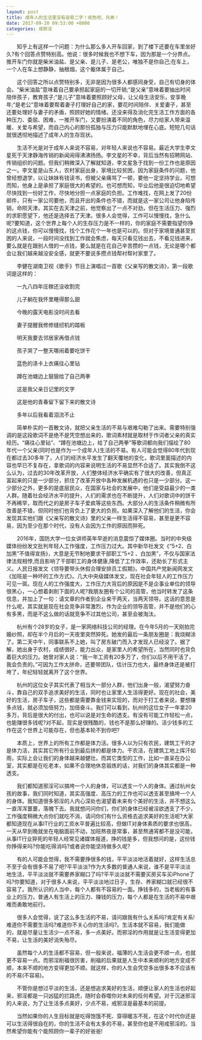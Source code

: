 ```yaml
---
layout: post
title: 成年人的生活里没有容易二字！戒色吧，兄弟！
date: 2017-09-20 09:53:00 +0800
categories: 戒邪淫
---
```


　　知乎上有这样一个问题：为什么那么多人开车回家，到了楼下还要在车里坐好久?有个回答点赞特别高。他说：很多时候我也不想下车，因为那是一个分界点。推开车门你就是柴米油盐、是父亲、是儿子、是老公，唯独不是你自己;在车上，一个人在车上想静静，抽根烟，这个躯体属于自己。
　　这个回答之所以点赞特别多，无非是因为很多人都感同身受，自己有切身的体会。“柴米油盐”意味着自己要承担起家庭的一切开销;“是父亲”意味着要抽出时间陪伴孩子，教育孩子;“是儿子”意味着要照顾好父母，让父母生活安乐，安享晚年;“是老公”意味着要帮着妻子打理好自己的家，要花时间陪伴、关爱妻子，甚至还要处理好与妻子的矛盾，照顾好她的情绪。还没来得及消化完生活工作方面的各种压力、委屈、困难，一推开车门，又要扮演着不同的角色，尽力给家人带来温暖、关爱与希望，而自己内心的那份孤独与压力只能默默地埋在心底。短短几句话就很透彻地描述了成年人的生存现状。
　　生活不光是对于成年人来说不容易，对年轻人来说也不容易。最近大学生李文星死于天津静海传销的新闻闹得沸沸扬扬。李文星的不幸，背后当然有招聘网站、传销组织的问题。但我们稍微深入了解就知道，李文星急于找到一份工作也是原因之一。李文星是山东人，农村家庭出身，家境比较贫困，因为家庭条件的问题，他曾经想退学，以让妹妹有钱读书，但被父亲痛骂了一顿，要他一定坚持学业。可想而知，他身上是承担了家庭很大的希望的。也可想而知，毕业后他是很迫切地希望尽快找到一份好工作，尽快地分担一点家庭的负担。工作难找，在网上发了20份邮件，只有一家公司要他，而且开出的条件也不错，而就是这一家公司让他身陷传销，命陨天津。其实在去天津之前，他觉察出了一点不对劲，但在生活压力、强烈的求职愿望下，他还是选择去了天津。很多人会觉得，工作可以慢慢找，急什么呢?要知道，这个世界上每个人的生存压力是不一样的，你的家庭不需要指望你挣的这点钱，你可以慢慢找，找个工作花个一年也是可以的。但对于家境普通甚至贫困的人来说，一段时间没找到工作就会焦虑，每天只看见钱出去，不看见钱进来，要么就是在跟别人借的一点钱，要么就是在花自己辛苦攒的一点钱，无论是哪个都会让我们越来越没安全感，就更不要说多攒点钱帮衬帮衬家里了。
　　李健在湖南卫视《歌手》节目上演唱过一首歌《父亲写的散文诗》，第一段歌词是这样的：
　　一九八四年庄稼还没收割完
　　儿子躺在我怀里睡得那么甜
　　今晚的露天电影没时间去看
　　妻子提醒我修修缝纫机的踏板
　　明天我要去邻居家再借点钱
　　孩子哭了一整天哪闹着要吃饼干
　　蓝色的涤卡上衣痛往心里钻
　　蹲在池塘边上狠狠给了自己两拳
　　这是我父亲日记里的文字
　　这是他的青春留下留下来的散文诗
　　多年以后我看着泪流不止
　　简单朴实的一首散文诗，就把父亲生活的不易与艰难勾勒了出来。需要特别强调的是这段歌词不是绝不是凭空想出来的，歌词素材就是取材于作词者父亲的真实经历。“痛往心里钻”、“蹲在池塘边上，给了自己两拳”等歌词都向我们描绘了80年代一个父亲(同时也是作为一个成年人)生活的不易。有人可能会觉得80年代到现在都过去30多年了，人们的经济水平发生了翻天覆地的变化，歌词里面描述的内容也早已不复存在，拿歌词的内容来说明生活的不易显然不合适了。其实我倒不这么认为，过去的30年改革开放，人们整体经济水平确实有了很大的改善，但真正富起来的只是一少部分，抓住了改革开放中各种发展机遇的也只是一少部分。这一少部分之外，更多的是底层民众，在国家与社会的发展中，他们是受益最少的一类人群。随着社会经济水平的提升，人们的需求也在不断提升，人们对歌词中的饼干不再稀罕，取而代之的是房子车子爱疯等这些东西。大部分人的生活条件稍微有所改善是不错，但同时他们也背负上了更大的负担。如果深入了解他们的生活，你会发现其实他们跟《父亲写的散文诗》里的父亲一样生活得不容易，甚至是更不容易，因为至少在那个时代，没有人会因为工作的原因而猝死。
　　2016年，国防大学一位女讲师英年早逝的消息震惊了媒体圈。当时的中央级媒体纷纷发文批判年轻人工作强度，工作压力过大。其中新华社发文《“5+2、白加黑”不值得宣扬》，大意是无节制地要求干部职工“5+2 、白加黑”，不仅与国家法律法规相悖,而且影响了干部职工的身体健康,降低了工作效率，还助长了形式主义。人民日报发文《领导要带头休假合理安排员工假期》。中国共产党新闻网发文《加班是一种坏的工作方式》。几大中央级媒体发文，现在社会年轻人的工作压力可见一斑。现在人的工作强度大，工作压力大背后的原因是不是企事业单位的领导很黑心，一心想着剥削下面的人呢?我朋友圈有个公司的高管，他当时转发了这条信息，并加上了一句：请文章的作者到企业来干两天，当两天领导。这话的意思是什么呢，其实就是现在社会竞争非常激烈，作为企业的领导高管，并不是他们的心有多黑，而是不这么做的话就竞争不过其他公司，甚至会被淘汰。
　　杭州有个28岁的女子，是一家网络科技公司的经理。在今年5月的一天刚拍完婚纱照，却在半个月后的一天夜里突然猝死。她发的最后一条朋友圈是：我烧糊涂了。第二天中午，同事联系不上她，叫了房东破门而入才发现人已经没了。据了解，她出身于农村，成绩很好，能力出众，是家里人的希望所在，当然同时也背负着巨大的压力。她曾对家人说：“我一年工资有20多万了，你们以后不用干活了，我会负责的。”可因为工作太拼命，还要带团队，估计压力也大，最终身体还是被打垮了，年纪轻轻就离开了这个世界。
　　杭州的这位女子其实代表了相当大一部分人群，他们出身一般，渴望努力奋斗，靠自己的双手追求美好的生活，同时也让家里人生活得更好。现在的社会，美好的生活，房子车子，这些都是需要靠金钱来实现的，而对于打工者来说，要想赚多点钱，就必须加倍努力，加倍奋斗。我们可以看到，杭州的这位女子一年拿20多万，背后是很大的付出，也可以说是对生命的透支。有没有可能工作轻松一点，也能赚很多钱呢?对不起，现实是很残酷的，钱也不是那么好赚的。活少钱多的工作在这个世界上可能存在，但也基本轮不到你吧?
　　本质上，世界上的所有工作都是体力活。很多人以为只有农民，建筑工干的才是体力活，其实其它所有行业到最后拼的都是体力。干农活，在建筑工地上挥汗如雨，实际上会让我们的身体越来越健壮。而其它类型的工作，比如一直呆在办公室，其实都是在吃老本，如果不合理地休息锻炼的话，对我们的身体其实都是一种透支。
　　我们都知道邪淫可以搞垮一个人的身体，可以透支一个人的身体。通过杭州女孩的故事，我们同时知道，其实高强度、高压力的工作也可以透支甚至搞垮一个人的身体。我知道很多邪淫的人内心深处也渴望着未来有个美好的生活，并不想这么一直浑浑噩噩，落魄下去。我就想问问你们，你们的身体已经被淫欲透支了不少，工作强度稍微大点你们就吃不消，请问你们有什么资格去追求美好的生活呢?大家都知道现在从事IT行业的工资水平普遍比较高，但做IT对身体素质的要求也很高，一天从早到晚就坐在电脑面前不动，加班熬夜是常事，甚至熬通宵都不是没可能，从事IT行业猝死的年轻人经常见诸媒体报道，挣的钱是多，但我想问的是，这份钱你挣得来吗?你能吃得消吗?或者说你能坚持做多久呢?
　　有的人可能会觉得，我不需要挣很多的钱，平平淡淡地活着就好，这样生活总不至于会有很多不易了吧?平平淡淡?作为大多数的普通人来说，谁不是平平淡淡地生活，平平淡淡就不需要养家糊口了吗?平平淡淡就不需要买房买车买iPhone了吗?你要知道，对于很多人来说，平平淡淡地过日子，生存、养家糊口就已经很不容易了。我所认识的人当中，每个人都有不容易的一面。挣钱多的，当老板的有事业上的压力，普通人有生活上的压力、赚钱的压力，每个人都是在生活的不易中艰难而勇敢地前行。
　　很多人会觉得，说了这么多生活的不易，请问跟我有什么关系吗?肯定有关系!难道你不需要生活吗?难道你不关心你的生活吗?。生活本就不容易，我们能做的，就是尽量让生活少一点不易，多一点美好。而邪淫的作用就是让生活变得更加不易，让生活的美好消失殆尽。
　　虽然每个人的生活都不容易，但一般来说，福薄的人生活会更不顺一点，也就更不容易一点。而邪淫削福很厉害，削福的后果就是人生中本来顺利的地方变成不顺，本来不顺的地方变得更加不顺。就这样，你的人生会凭空多出很多本不应该有的不易(不容易)。
　　不管你是想过平淡的生活，还是想追求美好的生活，顺便让家人的生活也好起来，邪淫都是一只凶猛的拦路虎，随时会吞噬你对未来的任何希望。对于沉迷邪淫的人来说，为了让生活多点美好，少点不易，戒邪淫是最基本的前提。
　　当然如果你的人生目标就是吃得饱饿不死、穿得暖冻不死，在这个时代你还是可以生活得很自在的，你的生活不会有太多的不易，甚至你也是不用戒邪淫的。当然希望你能有个能照顾你一辈子的好爸爸!